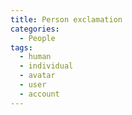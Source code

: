 ```yaml
---
title: Person exclamation
categories:
  - People
tags:
  - human
  - individual
  - avatar
  - user
  - account
---
```

